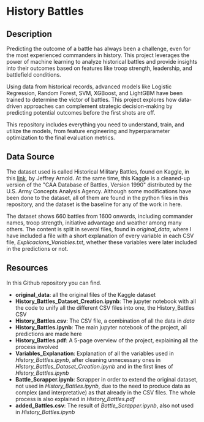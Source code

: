 # History Battles

## Description
Predicting the outcome of a battle has always been a challenge, even for the most experienced commanders in history. This project leverages the power of machine learning to analyze historical battles and provide insights into their outcomes based on features like troop strength, leadership, and battlefield conditions.

Using data from historical records, advanced models like Logistic Regression, Random Forest, SVM, XGBoost, and LightGBM have been trained to determine the victor of battles. This project explores how data-driven approaches can complement strategic decision-making by predicting potential outcomes before the first shots are off.

This repository includes everything you need to understand, train, and utilize the models, from feature engineering and hyperparameter optimization to the final evaluation metrics.


## Data Source
The dataset used is called Historical Military Battles, found on Kaggle, in this [link](https://www.kaggle.com/datasets/residentmario/database-of-battles?), by Jeffrey Arnold. At the same time, this Kaggle is a cleaned-up version of the "CAA Database of Battles, Version 1990" distributed by the U.S. Army Concepts Analysis Agency. Although some modifications have been done to the dataset, all of them are found in the python files in this repository, and the dataset is the baseline for any of the work in here.

The dataset shows 660 battles from 1600 onwards, including commander names, troop strength, initiative advantage and weather among many others. The content is split in several files, found in *original_data*, where I have included a file with a short explanation of every variable in each CSV file, *Explicacions_Variables.txt*, whether these variables were later included in the predictions or not.


## Resources
In this Github repository you can find. 
-  **original_data**: all the original files of the Kaggle dataset
- **History_Battles_Dataset_Creation.ipynb**: The jupyter notebook with all the code to unify all the different CSV files into one, the History_Battles CSV
- **History_Battles.csv**: The CSV file, a combination of all the data in *data*
- **History_Battles.ipynb**: The main jupyter notebook of the project, all predictions are made here
- **History_Battles.pdf**: A 5-page overview of the project, explaining all the process involved
- **Variables_Explanation**: Explanation of all the variables used in *History_Battles.ipynb*, after cleaning unnecessary ones in *History_Battles_Dataset_Creation.ipynb* and in the first lines of *History_Battles.ipynb*
- **Battle_Scrapper.ipynb**: Scrapper in order to extend the original dataset, not used in *History_Battles.ipynb*, due to the need to produce data as complex (and interpretative) as that already in the CSV files. The whole process is also explained in *History_Battles.pdf*
- **added_Battles.csv**: The result of *Battle_Scrapper.ipynb*, also not used in *History_Battles.ipynb*

